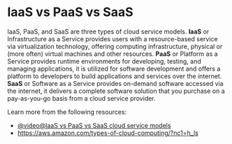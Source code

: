 # IaaS vs PaaS vs SaaS

IaaS, PaaS, and SaaS are three types of cloud service models. **IaaS** or Infrastructure as a Service provides users with a resource-based service via virtualization technology, offering computing infrastructure, physical or (more often) virtual machines and other resources. **PaaS** or Platform as a Service provides runtime environments for developing, testing, and managing applications, it is utilized for software development and offers a platform to developers to build applications and services over the internet. **SaaS** or Software as a Service provides on-demand software accessed via the internet, it delivers a complete software solution that you purchase on a pay-as-you-go basis from a cloud service provider.

Learn more from the following resources:

- [@video@IaaS vs PaaS vs SaaS cloud service models](https://youtu.be/9CVBohl6w0Q?si=cEDnXpd1sGkpf0K2)
- https://aws.amazon.com/types-of-cloud-computing/?nc1=h_ls
